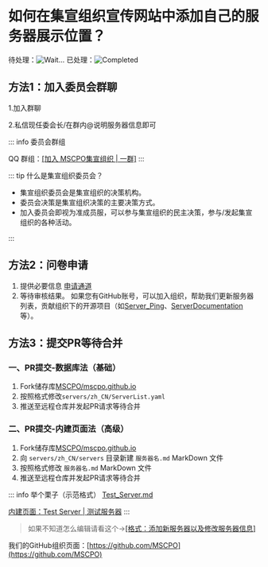 # 如何在集宣组织宣传网站中添加自己的服务器展示位置？

待处理：![Wait...](https://img.shields.io/github/issues/MSCPO/mscpo.github.io.svg) 已处理：![Completed](https://img.shields.io/github/issues-closed/MSCPO/mscpo.github.io.svg)

## 方法1：加入委员会群聊

1.加入群聊

2.私信现任委会长/在群内@说明服务器信息即可

::: info 委员会群组

QQ 群组：[[加入 MSCPO集宣组织 | 一群]](https://qm.qq.com/cgi-bin/qm/qr?k=gWjlcHAM-9cSgtQC1B-gkMpzdW250uDv&jump_from=webapi&authKey=1ce3eEvCnXY71xkoPTH7/zOBqkuaJD6H/XlY/Mz5kDxycvwnpDdQRtM03+WPsLMh)
:::

::: tip 什么是集宣组织委员会？

- 集宣组织委员会是集宣组织的决策机构。
- 委员会决策是集宣组织决策的主要决策方式。
- 加入委员会即视为准成员服，可以参与集宣组织的民主决策，参与/发起集宣组织的各种活动。

:::

## 方法2：问卷申请

1. 提供必要信息
   [申请通道](https://github.com/MSCPO/mscpo.github.io/issues/new/choose)
2. 等待审核结果。
   如果您有GitHub账号，可以加入组织，帮助我们更新服务器列表，贡献组织下的开源项目（如[Server_Ping](https://github.com/MSCPO/Server_Ping)、[ServerDocumentation](https://github.com/MSCPO/ServerDocumentation)等）。

## 方法3：提交PR等待合并

### 一、PR提交-数据库法（基础）

1. Fork储存库[MSCPO/mscpo.github.io](https://github.com/MSCPO/mscpo.github.io/fork)
2. 按照格式修改`servers/zh_CN/ServerList.yaml`
3. 推送至远程仓库并发起PR请求等待合并

### 二、PR提交-内建页面法（高级）

1. Fork储存库[MSCPO/mscpo.github.io](https://github.com/MSCPO/mscpo.github.io/fork)
2. 向 `servers/zh_CN/servers` 目录新建 `服务器名.md` MarkDown 文件
3. 按照格式修改 `服务器名.md` MarkDown 文件
4. 推送至远程仓库并发起PR请求等待合并

::: info 举个栗子（示范格式）
[Test_Server.md](https://github.com/MSCPO/mscpo.github.io/blob/main/servers/zh_CN/servers/Test_Server.md)

[内建页面：Test Server | 测试服务器](https://mscpo.netlify.app/servers/Test_Server.html)
:::

> 如果不知道怎么编辑请看这个->[[格式：添加新服务器以及修改服务器信息]](./format/index)

我们的GitHub组织页面：[https://github.com/MSCPO](https://github.com/MSCPO)
